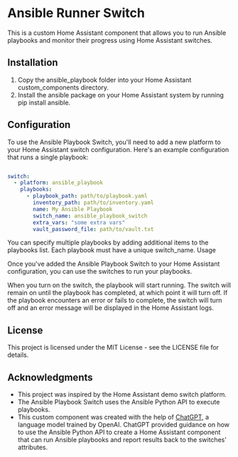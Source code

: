 # Ansible Runner Switch

This is a custom Home Assistant component that allows you to run Ansible playbooks and monitor their progress using Home Assistant switches.

## Installation

1. Copy the ansible_playbook folder into your Home Assistant custom_components directory.
2. Install the ansible package on your Home Assistant system by running pip install ansible.

## Configuration

To use the Ansible Playbook Switch, you'll need to add a new platform to your Home Assistant switch configuration. Here's an example configuration that runs a single playbook:

```yaml

switch:
  - platform: ansible_playbook
    playbooks:
      - playbook_path: path/to/playbook.yaml
        inventory_path: path/to/inventory.yaml
        name: My Ansible Playbook
        switch_name: ansible_playbook_switch
        extra_vars: "some extra vars"
        vault_password_file: path/to/vault.txt


```

You can specify multiple playbooks by adding additional items to the playbooks list. Each playbook must have a unique switch_name.
Usage

Once you've added the Ansible Playbook Switch to your Home Assistant configuration, you can use the switches to run your playbooks.

When you turn on the switch, the playbook will start running. The switch will remain on until the playbook has completed, at which point it will turn off. If the playbook encounters an error or fails to complete, the switch will turn off and an error message will be displayed in the Home Assistant logs.

## License

This project is licensed under the MIT License - see the LICENSE file for details.

## Acknowledgments

* This project was inspired by the Home Assistant demo switch platform.
* The Ansible Playbook Switch uses the Ansible Python API to execute playbooks.
* This custom component was created with the help of [ChatGPT](https://github.com/chatgpt), a language model trained by OpenAI. ChatGPT provided guidance on how to use the Ansible Python API to create a Home Assistant component that can run Ansible playbooks and report results back to the switches' attributes.
